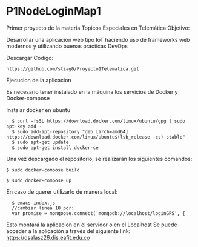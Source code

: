# P1NodeLoginMap1
Primer proyecto de la materia Topicos Especiales en Telemática
Objetivo:

Desarrollar una aplicación web tipo IoT haciendo uso de frameworks web modernos y utilizando buenas prácticas DevOps

Descargar Codigo:
``` 
https://github.com/stiag0/Proyecto1Telematica.git
```

Ejecucion de la aplicacion

Es necesario tener instalado en la máquina los servicios de Docker y Docker-compose

Instalar docker en ubuntu
```
  $ curl -fsSL https://download.docker.com/linux/ubuntu/gpg | sudo apt-key add -
  $ sudo add-apt-repository "deb [arch=amd64] https://download.docker.com/linux/ubuntu$(lsb_release -cs) stable"
  $ sudo apt-get update
  $ sudo apt-get install docker-ce
```
Una vez descargado el repositorio, se realizarán los siguientes comandos:
```
$ sudo docker-compose build

$ sudo docker-compose up
```
En caso de querer utilizarlo de manera local:
```
  $ emacs index.js
  //cambiar linea 18 por: 
  var promise = mongoose.connect('mongodb://localhost/loginGPS', {
```
Esto montará la aplicacion en el servidor o en el Localhost
Se puede acceder a la aplicación a través del siguiente link: https://dsalasz26.dis.eafit.edu.co
